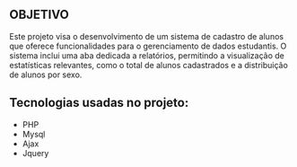 ## OBJETIVO
Este projeto visa o desenvolvimento de um sistema de cadastro de alunos que oferece funcionalidades para o gerenciamento de dados estudantis. O sistema inclui uma aba dedicada a relatórios, permitindo a visualização de estatísticas relevantes, como o total de alunos cadastrados e a distribuição de alunos por sexo. 

## Tecnologias usadas no projeto: 

- PHP 
- Mysql
- Ajax
- Jquery

